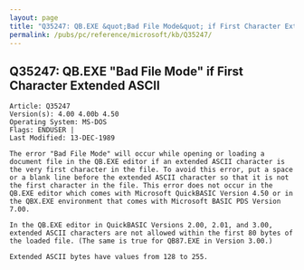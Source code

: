 ```yaml
---
layout: page
title: "Q35247: QB.EXE &quot;Bad File Mode&quot; if First Character Extended ASCII"
permalink: /pubs/pc/reference/microsoft/kb/Q35247/
---
```


## Q35247: QB.EXE &quot;Bad File Mode&quot; if First Character Extended ASCII

	Article: Q35247
	Version(s): 4.00 4.00b 4.50
	Operating System: MS-DOS
	Flags: ENDUSER |
	Last Modified: 13-DEC-1989
	
	The error "Bad File Mode" will occur while opening or loading a
	document file in the QB.EXE editor if an extended ASCII character is
	the very first character in the file. To avoid this error, put a space
	or a blank line before the extended ASCII character so that it is not
	the first character in the file. This error does not occur in the
	QB.EXE editor which comes with Microsoft QuickBASIC Version 4.50 or in
	the QBX.EXE environment that comes with Microsoft BASIC PDS Version
	7.00.
	
	In the QB.EXE editor in QuickBASIC Versions 2.00, 2.01, and 3.00,
	extended ASCII characters are not allowed within the first 80 bytes of
	the loaded file. (The same is true for QB87.EXE in Version 3.00.)
	
	Extended ASCII bytes have values from 128 to 255.
